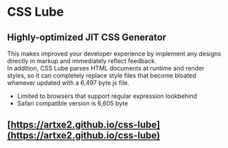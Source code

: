# CSS Lube
## Highly-optimized JIT CSS Generator
This makes improved your developer experience by implement any designs directly in markup and immediately reflect feedback.  
In addition, CSS Lube parses HTML documents at runtime and render styles, so it can completely replace style files that become bloated whenever updated with a 6,497 byte js file.
* Limited to browsers that support regular expression lookbehind
* Safari compatible version is 6,605 byte
## [https://artxe2.github.io/css-lube](https://artxe2.github.io/css-lube)